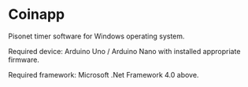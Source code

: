 # Coinapp
Pisonet timer software for Windows operating system.


Required device: Arduino Uno / Arduino Nano with installed appropriate firmware.

Required framework: Microsoft .Net Framework 4.0 above.
